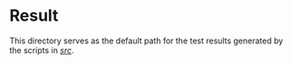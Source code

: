 # Result
This directory serves as the default path for the test results generated by the scripts in [*src*](../src).